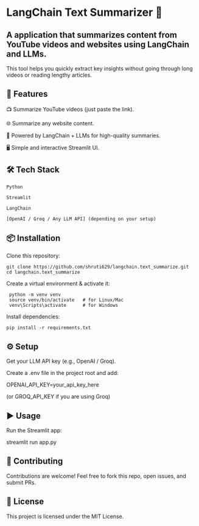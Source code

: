 

# LangChain Text Summarizer 📝

## A  application that summarizes content from YouTube videos and websites using LangChain and LLMs.
 This tool helps you quickly extract key insights without going through long videos or reading lengthy articles.

## 🚀 Features

📺 Summarize YouTube videos (just paste the link).

🌐 Summarize any website content.

🤖 Powered by LangChain + LLMs for high-quality summaries.

🖥️ Simple and interactive Streamlit UI.



## 🛠️ Tech Stack

    Python

    Streamlit

    LangChain

    [OpenAI / Groq / Any LLM API] (depending on your setup)

## 📦 Installation

Clone this repository:

    git clone https://github.com/shruti629/langchain.text_summarize.git
    cd langchain.text_summarize


Create a virtual environment & activate it:

     python -m venv venv
     source venv/bin/activate   # for Linux/Mac
     venv\Scripts\activate      # for Windows


Install dependencies:

    pip install -r requirements.txt

## ⚙️ Setup

Get your LLM API key (e.g., OpenAI / Groq).

Create a .env file in the project root and add:

OPENAI_API_KEY=your_api_key_here


(or GROQ_API_KEY if you are using Groq)

## ▶️ Usage

Run the Streamlit app:

streamlit run app.py


## 🤝 Contributing

Contributions are welcome! Feel free to fork this repo, open issues, and submit PRs.

## 📜 License

This project is licensed under the MIT License.
